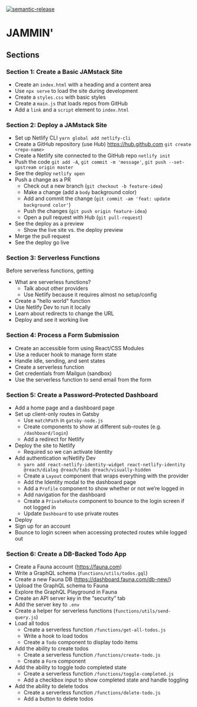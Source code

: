 [![semantic-release](https://img.shields.io/badge/%20%20%F0%9F%93%A6%F0%9F%9A%80-semantic--release-e10079.svg)](https://github.com/semantic-release/semantic-release)

# JAMMIN'

## Sections

### Section 1: Create a Basic JAMstack Site

- Create an `index.html` with a heading and a content area
- Use `npx serve` to load the site during development
- Create a `styles.css` with basic styles
- Create a `main.js` that loads repos from GitHub
- Add a `link` and a `script` element to `index.html`

### Section 2: Deploy a JAMstack Site

- Set up Netlify CLI `yarn global add netlify-cli`
- Create a GitHub repository (use Hub) https://hub.github.com `git create <repo-name>`
- Create a Netlify site connected to the GitHub repo `netlify init`
- Push the code `git add -A`, `git commit -m 'message'`, `git push --set-upstream origin master`
- See the deploy `netlify open`
- Push a change as a PR
  - Check out a new branch (`git checkout -b feature-idea`)
  - Make a change (add a `body` background color)
  - Add and commit the change (`git commit -am 'feat: update background color'`)
  - Push the changes (`git push origin feature-idea`)
  - Open a pull request with Hub (`git pull-request`)
- See the deploy as a preview
  - Show the live site vs. the deploy preview
- Merge the pull request
- See the deploy go live

### Section 3: Serverless Functions

Before serverless functions, getting

- What are serverless functions?
  - Talk about other providers
  - Use Netlify because it requires almost no setup/config
- Create a "hello world" function
- Use Netlify Dev to run it locally
- Learn about redirects to change the URL
- Deploy and see it working live

### Section 4: Process a Form Submission

- Create an accessible form using React/CSS Modules
- Use a reducer hook to manage form state
- Handle idle, sending, and sent states
- Create a serverless function
- Get credentials from Mailgun (sandbox)
- Use the serverless function to send email from the form

### Section 5: Create a Password-Protected Dashboard

- Add a home page and a dashboard page
- Set up client-only routes in Gatsby
  - Use `matchPath` in `gatsby-node.js`
  - Create components to show at different sub-routes (e.g. `/dashboard/login`)
  - Add a redirect for Netlify
- Deploy the site to Netlify
  - Required so we can activate Identity
- Add authentication w/Netlify Dev
  - `yarn add react-netlify-identity-widget react-netlify-identity @reach/dialog @reach/tabs @reach/visually-hidden`
  - Create a `Layout` component that wraps everything with the provider
  - Add the Identity modal to the dashboard page
  - Add a `Profile` component to show whether or not we’re logged in
  - Add navigation for the dashboard
  - Create a `PrivateRoute` component to bounce to the login screen if not logged in
  - Update `Dashboard` to use private routes
- Deploy
- Sign up for an account
- Bounce to login screen when accessing protected routes while logged out

### Section 6: Create a DB-Backed Todo App

- Create a Fauna account (https://fauna.com)
- Write a GraphQL schema (`functions/utils/todos.gql`)
- Create a new Fauna DB (https://dashboard.fauna.com/db-new/)
- Upload the GraphQL schema to Fauna
- Explore the GraphQL Playground in Fauna
- Create an API server key in the “security” tab
- Add the server key to `.env`
- Create a helper for serverless functions (`functions/utils/send-query.js`)
- Load all todos
  - Create a serverless function `/functions/get-all-todos.js`
  - Write a hook to load todos
  - Create a `Todo` component to display todo items
- Add the ability to create todos
  - Create a serverless function `/functions/create-todo.js`
  - Create a `Form` component
- Add the ability to toggle todo completed state
  - Create a serverless function `/functions/toggle-completed.js`
  - Add a checkbox input to show completed state and handle toggling
- Add the ability to delete todos
  - Create a serverless function `/functions/delete-todo.js`
  - Add a button to delete todos
